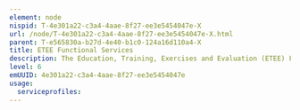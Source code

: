 ```yaml
---
element: node
nispid: T-4e301a22-c3a4-4aae-8f27-ee3e5454047e-X
url: /node/T-4e301a22-c3a4-4aae-8f27-ee3e5454047e-X.html
parent: T-e565830a-b27d-4e40-b1c0-124a16d110a4-X
title: ETEE Functional Services
description: The Education, Training, Exercises and Evaluation (ETEE) Functional Services provide unique computing and information services in support of ETEE Management, Education and Individual Training, Collective Training and Exercises and Evaluation.
level: 6
emUUID: 4e301a22-c3a4-4aae-8f27-ee3e5454047e
usage:
  serviceprofiles:
---
```

